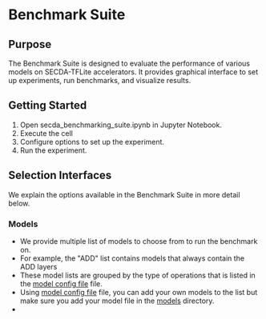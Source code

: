 # Benchmark Suite

## Purpose
The Benchmark Suite is designed to evaluate the performance of various models on SECDA-TFLite accelerators.
It provides graphical interface to set up experiments, run benchmarks, and visualize results.

## Getting Started

1. Open secda_benchmarking_suite.ipynb in Jupyter Notebook.
2. Execute the cell
3. Configure options to set up the experiment.
4. Run the experiment.


## Selection Interfaces

We explain the options available in the Benchmark Suite in more detail below.

### Models

- We provide multiple list of models to choose from to run the benchmark on.
- For example, the "ADD" list contains models that always contain the ADD layers
- These model lists are grouped by the type of operations that is listed in the [model config file](./configs/models.json) file.
- Using [model config file](./configs/models.json) file, you can add your own models to the list but make sure you add your model file in the [models](./model_gen/models/) directory.
- 